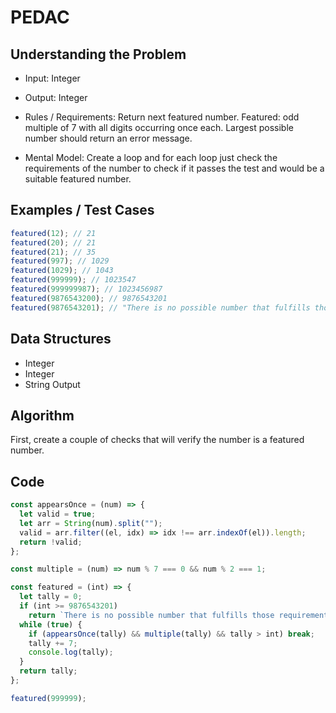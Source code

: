 # PEDAC

## Understanding the Problem

- Input:
  Integer

- Output:
  Integer

- Rules / Requirements:
  Return next featured number.
  Featured: odd multiple of 7 with all digits occurring once each.
  Largest possible number should return an error message.

- Mental Model:
  Create a loop and for each loop just check the requirements of the number to check if it passes the test and would be a suitable featured number.

## Examples / Test Cases

```js
featured(12); // 21
featured(20); // 21
featured(21); // 35
featured(997); // 1029
featured(1029); // 1043
featured(999999); // 1023547
featured(999999987); // 1023456987
featured(9876543200); // 9876543201
featured(9876543201); // "There is no possible number that fulfills those requirements."
```

## Data Structures

- Integer
- Integer
- String
  Output

## Algorithm

First, create a couple of checks that will verify the number is a featured number.

## Code

```js
const appearsOnce = (num) => {
  let valid = true;
  let arr = String(num).split("");
  valid = arr.filter((el, idx) => idx !== arr.indexOf(el)).length;
  return !valid;
};

const multiple = (num) => num % 7 === 0 && num % 2 === 1;

const featured = (int) => {
  let tally = 0;
  if (int >= 9876543201)
    return `There is no possible number that fulfills those requirements.`;
  while (true) {
    if (appearsOnce(tally) && multiple(tally) && tally > int) break;
    tally += 7;
    console.log(tally);
  }
  return tally;
};

featured(999999);
```
